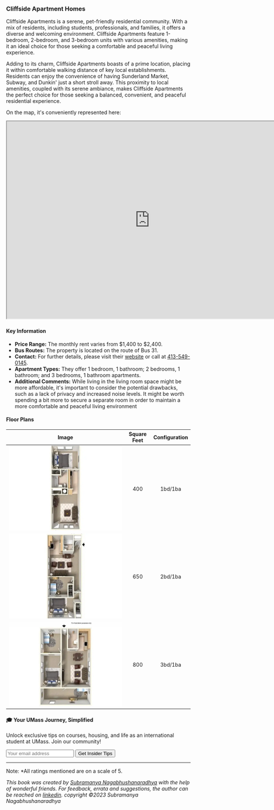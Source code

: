 ### Cliffside Apartment Homes

Cliffside Apartments is a serene, pet-friendly residential community. With a mix of residents, including students, professionals, and families, it offers a diverse and welcoming environment. Cliffside Apartments feature 1-bedroom, 2-bedroom, and 3-bedroom units with various amenities, making it an ideal choice for those seeking a comfortable and peaceful living experience.

Adding to its charm, Cliffside Apartments boasts of a prime location, placing it within comfortable walking distance of key local establishments. Residents can enjoy the convenience of having Sunderland Market, Subway, and Dunkin' just a short stroll away. This proximity to local amenities, coupled with its serene ambiance, makes Cliffside Apartments the perfect choice for those seeking a balanced, convenient, and peaceful residential experience.

On the map, it's conveniently represented here:
<div class="responsive-container">
    <iframe src="https://www.google.com/maps/d/embed?mid=1Bxs2VSckaAM3RckWbT4BX5wesdZX9cA&ehbc=2E312F" width="780" height="540"></iframe>
</div>

#### Key Information
- **Price Range:** The monthly rent varies from $1,400 to $2,400.
- **Bus Routes:** The property is located on the route of Bus 31.
- **Contact:** For further details, please visit their [website](https://cliffsideapts.com) or call at [413-549-0145](tel:413-549-0145).
- **Apartment Types:** They offer 1 bedroom, 1 bathroom; 2 bedrooms, 1 bathroom; and 3 bedrooms, 1 bathroom apartments.
- **Additional Comments:** While living in the living room space might be more affordable, it's important to consider the potential drawbacks, such as a lack of privacy and increased noise levels. It might be worth spending a bit more to secure a separate room in order to maintain a more comfortable and peaceful living environment

#### Floor Plans
| Image | Square Feet | Configuration |
| :---: | :---: | :---: |
| ![Floor Plan 1](/assets/cliffside_floorplan_1.webp) | 400 | 1bd/1ba |
| ![Floor Plan 2](/assets/cliffside_floorplan_2.webp) | 650 | 2bd/1ba |
| ![Floor Plan 3](/assets/cliffside_floorplan_3.webp) | 800 | 3bd/1ba |

<div class="new-newsletter">
    <h4>🎓 Your UMass Journey, Simplified</h4>
    <p>Unlock exclusive tips on courses, housing, and life as an international student at UMass. Join our community!</p>
    <form class="newsletter-form">
        <input type="email" name="email" placeholder="Your email address" required>
        <button type="submit" class="newsletter-btn">Get Insider Tips</button>
    </form>
</div>

<script src="../assets/newsletter.js" defer></script>

---
Note: 
*All ratings mentioned are on a scale of 5.

*This book was created by [Subramanya Nagabhushanaradhya](https://subramanya.ai) with the help of wonderful friends. For feedback, errata and suggestions, the author can be reached on [linkedin](https://www.linkedin.com/in/nsubramanya). copyright ©2023 Subramanya Nagabhushanaradhya*